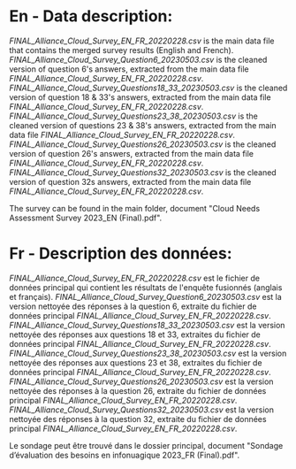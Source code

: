 # En - Data description:

*FINAL_Alliance_Cloud_Survey_EN_FR_20220228.csv* is the main data file that contains the merged survey results (English and French).
*FINAL_Alliance_Cloud_Survey_Question6_20230503.csv* is the cleaned version of question 6's answers, extracted from the main data file *FINAL_Alliance_Cloud_Survey_EN_FR_20220228.csv*.
*FINAL_Alliance_Cloud_Survey_Questions18_33_20230503.csv* is the cleaned version of question 18 & 33's answers, extracted from the main data file *FINAL_Alliance_Cloud_Survey_EN_FR_20220228.csv*.
*FINAL_Alliance_Cloud_Survey_Questions23_38_20230503.csv* is the cleaned version of questions 23 & 38's answers, extracted from the main data file *FINAL_Alliance_Cloud_Survey_EN_FR_20220228.csv*.
*FINAL_Alliance_Cloud_Survey_Questions26_20230503.csv* is the cleaned version of question 26's answers, extracted from the main data file *FINAL_Alliance_Cloud_Survey_EN_FR_20220228.csv*.
*FINAL_Alliance_Cloud_Survey_Questions32_20230503.csv* is the cleaned version of question 32s answers, extracted from the main data file *FINAL_Alliance_Cloud_Survey_EN_FR_20220228.csv*.

The survey can be found in the main folder, document "Cloud Needs Assessment Survey 2023_EN (Final).pdf".

# Fr - Description des données:

*FINAL_Alliance_Cloud_Survey_EN_FR_20220228.csv* est le fichier de données principal qui contient les résultats de l'enquête fusionnés (anglais et français). *FINAL_Alliance_Cloud_Survey_Question6_20230503.csv* est la version nettoyée des réponses à la question 6, extraite du fichier de données principal *FINAL_Alliance_Cloud_Survey_EN_FR_20220228.csv*. 
*FINAL_Alliance_Cloud_Survey_Questions18_33_20230503.csv* est la version nettoyée des réponses aux questions 18 et 33, extraites du fichier de données principal *FINAL_Alliance_Cloud_Survey_EN_FR_20220228.csv*. 
*FINAL_Alliance_Cloud_Survey_Questions23_38_20230503.csv* est la version nettoyée des réponses aux questions 23 et 38, extraites du fichier de données principal *FINAL_Alliance_Cloud_Survey_EN_FR_20220228.csv*. 
*FINAL_Alliance_Cloud_Survey_Questions26_20230503.csv* est la version nettoyée des réponses à la question 26, extraite du fichier de données principal *FINAL_Alliance_Cloud_Survey_EN_FR_20220228.csv*. 
*FINAL_Alliance_Cloud_Survey_Questions32_20230503.csv* est la version nettoyée des réponses à la question 32, extraite du fichier de données principal *FINAL_Alliance_Cloud_Survey_EN_FR_20220228.csv*.

Le sondage peut être trouvé dans le dossier principal, document "Sondage d’évaluation des besoins en infonuagique 2023_FR (Final).pdf".
